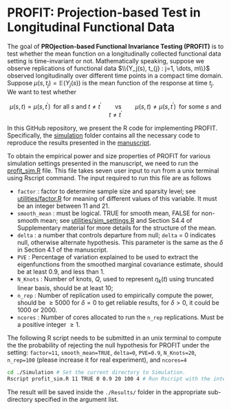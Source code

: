 
<!-- README.md is generated from README.Rmd. Please edit that file -->

# PROFIT: Projection-based Test in Longitudinal Functional Data

<!-- badges: start -->
<!-- badges: end -->

The goal of **PROjection-based Functional Invariance Testing (PROFIT)**
is to test whether the mean function on a longitudinally collected
functional data setting is time-invariant or not. Mathematically
speaking, suppose we observe replications of functional data
$\\{Y_j(s), t_{j} : j=1, \dots, m\\}$ observed longitudinally over
different time points in a compact time domain. Suppose
$\mu(s,t_j) = \mathbb{E}(Y_j(s))$ is the mean function of the response
at time $t_j$. We want to test whether

``` math
\mu(s,t) = \mu(s,t^\prime) \;\; \text{for all } s \text{ and } t \neq t^\prime \qquad \text{vs} \qquad \mu(s,t) \neq \mu(s,t^\prime) \;\; \text{for some } s \text{ and } t \neq t^\prime
```

In this GitHub repository, we present the R code for implementing
PROFIT. Specifically, the
[simulation](https://github.com/SalilKoner/PROFIT/tree/main/Simulation)
folder contains all the necessary code to reproduce the results
presented in the [manuscript](https://arxiv.org/abs/2104.11355).

To obtain the empirical power and size properties of PROFIT for various
simulation settings presented in the manuscript, we need to run the
[profit_sim.R](https://github.com/SalilKoner/PROFIT/blob/main/Simulation/profit_sim.R)
file. This file takes seven user input to run from a unix terminal using
Rscript command. The input required to run this file are as follows

- `factor` : factor to determine sample size and sparsity level; see
  [utilities/factor.R](https://github.com/SalilKoner/PROFIT/blob/main/Simulation/utilities/factor.R)
  for meaning of different values of this variable. It must be an
  integer between 11 and 21.
- `smooth_mean` : must be logical. TRUE for smooth mean, FALSE for
  non-smooth mean; see
  [utilities/sim_settings.R](https://github.com/SalilKoner/PROFIT/blob/main/Simulation/utilities/sim_settings.R)
  and Section S4.4 of Supplementary material for more details for the
  structure of the mean.
- `delta` : a number that controls departure from null; `delta` = 0
  indicates null, otherwise alternate hypothesis. This parameter is the
  same as the $\delta$ in Section 4.1 of the manuscript.
- `PVE` : Percentage of variation explained to be used to extract the
  eigenfunctions from the smoothed marginal covariance estimate, should
  be at least $0.9$, and less than $1$.
- `N_Knots` : Number of knots, $Q$, used to represent $\eta_k(t)$ using
  truncated linear basis, should be at least 10;
- `n_rep` : Number of replication used to empirically compute the power,
  should be $\geq 5000$ for $\delta=0$ to get reliable results, for
  $\delta > 0$, it could be $1000$ or $2000$.
- `ncores` : Number of cores allocated to run the `n_rep` replications.
  Must be a positive integer $\geq 1$.

The following R script needs to be submitted in an unix terminal to
compute the the probability of rejecting the null hypothesis for PROFIT
under the setting: `factor=11`, `smooth_mean=TRUE`, `delta=0`,
`PVE=0.9`, `N_Knots=20`, `n_rep=100` (please increase it for real
experiment), and `ncores=4`

``` bash
cd ./Simulation # Set the current directory to Simulation.
Rscript profit_sim.R 11 TRUE 0 0.9 20 100 4 # Run Rscript with the intended parameters.
```

The result will be saved inside the `./Results/` folder in the
appropriate sub-directory specified in the argument list.
